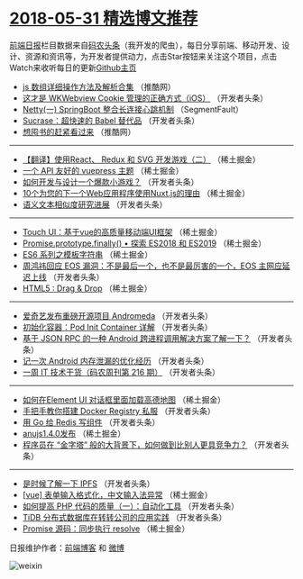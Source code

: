 # [2018-05-31 精选博文推荐](https://toutiao.qdkfweb.cn/date/2018/05/31)

[前端日报](https://qdkfweb.cn/c/news)栏目数据来自[码农头条](https://toutiao.qdkfweb.cn/)（我开发的爬虫），每日分享前端、移动开发、设计、资源和资讯等，为开发者提供动力，点击Star按钮来关注这个项目，点击Watch来收听每日的更新[Github主页](https://github.com/kujian/frontendDaily)
* [js 数组详细操作方法及解析合集](https://toutiao.qdkfweb.cn/76179.html) （推酷网）
* [这才是 WKWebview Cookie 管理的正确方式（iOS）](https://toutiao.qdkfweb.cn/76141.html) （开发者头条）
* [Netty(一) SpringBoot 整合长连接心跳机制](https://toutiao.qdkfweb.cn/76100.html) （SegmentFault）
* [Sucrase：超快速的 Babel 替代品](https://toutiao.qdkfweb.cn/76150.html) （开发者头条）
* [想囤书的赶紧看过来](https://toutiao.qdkfweb.cn/76180.html) （推酷网）

***
* [【翻译】使用React、 Redux 和 SVG 开发游戏（二）](https://toutiao.qdkfweb.cn/76114.html) （稀土掘金）
* [一个 API 友好的 vuepress 主题](https://toutiao.qdkfweb.cn/76112.html) （稀土掘金）
* [如何开发与设计一个爆款小游戏？](https://toutiao.qdkfweb.cn/76136.html) （开发者头条）
* [10个为您的下一个Web应用程序使用Nuxt.js的理由](https://toutiao.qdkfweb.cn/76107.html) （稀土掘金）
* [语义文本相似度研究进展](https://toutiao.qdkfweb.cn/76147.html) （开发者头条）

***
* [Touch UI：基于vue的高质量移动端UI框架](https://toutiao.qdkfweb.cn/76115.html) （稀土掘金）
* [Promise.prototype.finally() • 探索 ES2018 和 ES2019](https://toutiao.qdkfweb.cn/76104.html) （稀土掘金）
* [ES6 系列之模板字符串](https://toutiao.qdkfweb.cn/76116.html) （稀土掘金）
* [周鸿祎回应 EOS 漏洞：不是最后一个，也不是最厉害的一个，EOS 主网应延迟上线](https://toutiao.qdkfweb.cn/76151.html) （开发者头条）
* [HTML5 : Drag &amp; Drop](https://toutiao.qdkfweb.cn/76108.html) （稀土掘金）

***
* [爱奇艺发布重磅开源项目 Andromeda](https://toutiao.qdkfweb.cn/76130.html) （开发者头条）
* [初始化容器：Pod Init Container 详解](https://toutiao.qdkfweb.cn/76146.html) （开发者头条）
* [基于 JSON RPC 的一种 Android 跨进程调用解决方案了解一下？](https://toutiao.qdkfweb.cn/76137.html) （开发者头条）
* [记一次 Android 内存泄漏的优化经历](https://toutiao.qdkfweb.cn/76148.html) （开发者头条）
* [一周 IT 技术干货（码农周刊第 216 期）](https://toutiao.qdkfweb.cn/76138.html) （开发者头条）

***
* [如何在Element UI 对话框里面加载高德地图](https://toutiao.qdkfweb.cn/76105.html) （稀土掘金）
* [手把手教你搭建 Docker Registry 私服](https://toutiao.qdkfweb.cn/76129.html) （开发者头条）
* [用 Go 给 Redis 写组件](https://toutiao.qdkfweb.cn/76139.html) （开发者头条）
* [anujs1.4.0发布](https://toutiao.qdkfweb.cn/76106.html) （稀土掘金）
* [程序员在 “金字塔” 般的大背景下，如何做到比别人更具竞争力？](https://toutiao.qdkfweb.cn/76128.html) （开发者头条）

***
* [是时候了解一下 IPFS](https://toutiao.qdkfweb.cn/76140.html) （开发者头条）
* [[vue] 表单输入格式化，中文输入法异常](https://toutiao.qdkfweb.cn/76109.html) （稀土掘金）
* [如何提高 PHP 代码的质量（一）：自动化工具](https://toutiao.qdkfweb.cn/76131.html) （开发者头条）
* [TiDB 分布式数据库在转转公司的应用实践](https://toutiao.qdkfweb.cn/76142.html) （开发者头条）
* [Promise 源码：同步执行 resolve](https://toutiao.qdkfweb.cn/76110.html) （稀土掘金）

日报维护作者：[前端博客](https://qdkfweb.cn/) 和 [微博](https://qdkfweb.cn/go/weibo)

![weixin](https://user-images.githubusercontent.com/3055447/38468989-651132ac-3b80-11e8-8e6b-15122322a9d7.png)